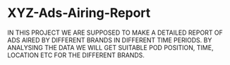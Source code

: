 # XYZ-Ads-Airing-Report
IN THIS PROJECT WE ARE SUPPOSED TO MAKE A DETAILED REPORT OF ADS AIRED BY DIFFERENT BRANDS IN DIFFERENT TIME PERIODS. BY ANALYSING THE DATA WE WILL GET SUITABLE POD POSITION, TIME, LOCATION ETC FOR THE DIFFERENT BRANDS. 
